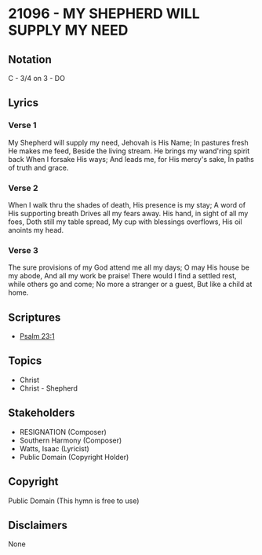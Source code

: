 # 21096 - MY SHEPHERD WILL SUPPLY MY NEED

## Notation

C - 3/4 on 3 - DO

## Lyrics

### Verse 1

My Shepherd will supply my need, Jehovah is His Name; In pastures fresh He makes me feed, Beside the living stream. He brings my wand'ring spirit back When I forsake His ways; And leads me, for His mercy's sake, In paths of truth and grace. 

### Verse 2

When I walk thru the shades of death, His presence is my stay; A word of His supporting breath Drives all my fears away. His hand, in sight of all my foes, Doth still my table spread, My cup with blessings overflows, His oil anoints my head.

### Verse 3

The sure provisions of my God attend me all my days; O may His house be my abode, And all my work be praise! There would I find a settled rest, while others go and come; No more a stranger or a guest, But like a child at home.


## Scriptures

- [Psalm 23:1](https://www.biblegateway.com/passage/?search=Psalm%2023%3A1)

## Topics

- Christ
- Christ - Shepherd

## Stakeholders

- RESIGNATION (Composer)
- Southern Harmony (Composer)
- Watts, Isaac (Lyricist)
- Public Domain (Copyright Holder)

## Copyright

Public Domain
(This hymn is free to use)

## Disclaimers

None

